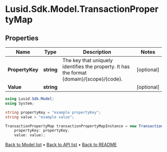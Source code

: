 # Lusid.Sdk.Model.TransactionPropertyMap

## Properties

Name | Type | Description | Notes
------------ | ------------- | ------------- | -------------
**PropertyKey** | **string** | The key that uniquely identifies the property. It has the format {domain}/{scope}/{code}. | [optional] 
**Value** | **string** |  | [optional] 

```csharp
using Lusid.Sdk.Model;
using System;

string propertyKey = "example propertyKey";
string value = "example value";

TransactionPropertyMap transactionPropertyMapInstance = new TransactionPropertyMap(
    propertyKey: propertyKey,
    value: value);
```

[Back to Model list](../README.md#documentation-for-models) &#8226; [Back to API list](../README.md#documentation-for-api-endpoints) &#8226; [Back to README](../README.md)
